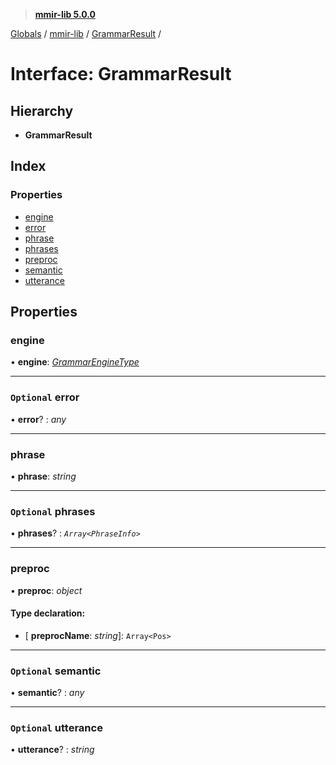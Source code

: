 > **[mmir-lib 5.0.0](../README.md)**

[Globals](../README.md) / [mmir-lib](../modules/mmir_lib.md) / [GrammarResult](mmir_lib.grammarresult.md) /

# Interface: GrammarResult

## Hierarchy

* **GrammarResult**

## Index

### Properties

* [engine](mmir_lib.grammarresult.md#engine)
* [error](mmir_lib.grammarresult.md#optional-error)
* [phrase](mmir_lib.grammarresult.md#phrase)
* [phrases](mmir_lib.grammarresult.md#optional-phrases)
* [preproc](mmir_lib.grammarresult.md#preproc)
* [semantic](mmir_lib.grammarresult.md#optional-semantic)
* [utterance](mmir_lib.grammarresult.md#optional-utterance)

## Properties

###  engine

• **engine**: *[GrammarEngineType](../modules/mmir_lib.md#grammarenginetype)*

___

### `Optional` error

• **error**? : *any*

___

###  phrase

• **phrase**: *string*

___

### `Optional` phrases

• **phrases**? : *`Array<PhraseInfo>`*

___

###  preproc

• **preproc**: *object*

#### Type declaration:

* \[ **preprocName**: *string*\]: `Array<Pos>`

___

### `Optional` semantic

• **semantic**? : *any*

___

### `Optional` utterance

• **utterance**? : *string*